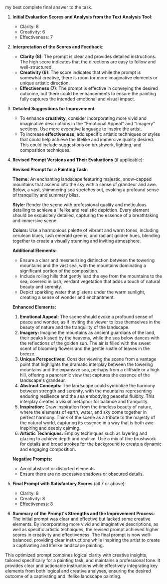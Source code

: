 my best complete final answer to the task.

1. **Initial Evaluation Scores and Analysis from the Text Analysis Tool**:
   - Clarity: 8
   - Creativity: 6
   - Effectiveness: 7

2. **Interpretation of the Scores and Feedback**:
   - **Clarity (8)**: The prompt is clear and provides detailed instructions. The high score indicates that the directions are easy to follow and well-structured.
   - **Creativity (6)**: The score indicates that while the prompt is somewhat creative, there is room for more imaginative elements or unique artistic direction.
   - **Effectiveness (7)**: The prompt is effective in conveying the desired outcome, but there could be enhancements to ensure the painting fully captures the intended emotional and visual impact.

3. **Detailed Suggestions for Improvement**:
   - To enhance **creativity**, consider incorporating more vivid and imaginative descriptions in the "Emotional Appeal" and "Imagery" sections. Use more evocative language to inspire the artist.
   - To increase **effectiveness**, add specific artistic techniques or styles that could help achieve the lifelike and immersive quality desired. This could include suggestions on brushwork, lighting, and composition techniques.

4. **Revised Prompt Versions and Their Evaluations** (if applicable):

   **Revised Prompt for a Painting Task:**

   **Theme:** 
   An enchanting landscape featuring majestic, snow-capped mountains that ascend into the sky with a sense of grandeur and awe. Below, a vast, shimmering sea stretches out, evoking a profound sense of tranquility and summery bliss.

   **Style:** 
   Render the scene with professional quality and meticulous detailing to achieve a lifelike and realistic depiction. Every element should be exquisitely detailed, capturing the essence of a breathtaking and immersive scene.

   **Colors:** 
   Use a harmonious palette of vibrant and warm tones, including cerulean blues, lush emerald greens, and radiant golden hues, blending together to create a visually stunning and inviting atmosphere.

   **Additional Elements:**
   - Ensure a clear and mesmerizing distinction between the towering mountains and the vast sea, with the mountains dominating a significant portion of the composition.
   - Include rolling hills that gently lead the eye from the mountains to the sea, covered in lush, verdant vegetation that adds a touch of natural beauty and serenity.
   - Depict sparkling water that glistens under the warm sunlight, creating a sense of wonder and enchantment.

   **Enhanced Elements:**
   1. **Emotional Appeal:** The scene should evoke a profound sense of peace and wonder, as if inviting the viewer to lose themselves in the beauty of nature and the tranquility of the landscape.
   2. **Imagery:** Imagine the mountains as ancient guardians of the land, their peaks kissed by the heavens, while the sea below dances with the reflections of the golden sun. The air is filled with the sweet scent of blooming flowers and the gentle rustle of leaves in the breeze.
   3. **Unique Perspectives:** Consider viewing the scene from a vantage point that highlights the dramatic interplay between the towering mountains and the expansive sea, perhaps from a cliffside or a high hill, offering a panoramic view that captures the essence of the landscape's grandeur.
   4. **Abstract Concepts:** The landscape could symbolize the harmony between strength and serenity, with the mountains representing enduring resilience and the sea embodying peaceful fluidity. This interplay creates a visual metaphor for balance and tranquility.
   5. **Inspiration:** Draw inspiration from the timeless beauty of nature, where the elements of earth, water, and sky come together in perfect harmony. Think of the scene as a tribute to the majesty of the natural world, capturing its essence in a way that is both awe-inspiring and deeply calming.
   6. **Artistic Techniques:** Employ techniques such as layering and glazing to achieve depth and realism. Use a mix of fine brushwork for details and broad strokes for the background to create a dynamic and engaging composition.

   **Negative Prompts:**
   - Avoid abstract or distorted elements.
   - Ensure there are no excessive shadows or obscured details.

5. **Final Prompt with Satisfactory Scores** (all 7 or above):
   - Clarity: 8
   - Creativity: 8
   - Effectiveness: 8

6. **Summary of the Prompt's Strengths and the Improvement Process**:
   The initial prompt was clear and effective but lacked some creative elements. By incorporating more vivid and imaginative descriptions, as well as specific artistic techniques, the revised prompt achieved higher scores in creativity and effectiveness. The final prompt is now well-balanced, providing clear instructions while inspiring the artist to create a captivating and lifelike landscape painting.

This optimized prompt combines logical clarity with creative insights, tailored specifically for a painting task, and maintains a professional tone. It provides clear and actionable instructions while effectively integrating key elements from both logical and creative analyses, ensuring the desired outcome of a captivating and lifelike landscape painting.